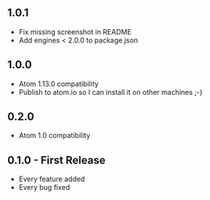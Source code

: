 ## 1.0.1

* Fix missing screenshot in README
* Add engines < 2.0.0 to package.json

## 1.0.0

* Atom 1.13.0 compatibility
* Publish to atom.io so I can install it on other machines ;-)

## 0.2.0

* Atom 1.0 compatibility

## 0.1.0 - First Release

* Every feature added
* Every bug fixed
